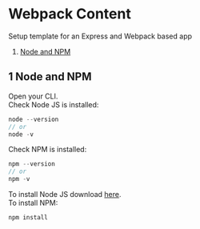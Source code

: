 # Webpack Content
Setup template for an Express and Webpack based app

1. [Node and NPM](#node-and-npm)

## 1 Node and NPM
Open your CLI.</br>
Check Node JS is installed:
```js
node --version
// or
node -v
```
Check NPM is installed:
```js
npm --version
// or
npm -v
```
To install Node JS download [here](https://nodejs.org/en/).</br>
To install NPM:
```js
npm install
```
